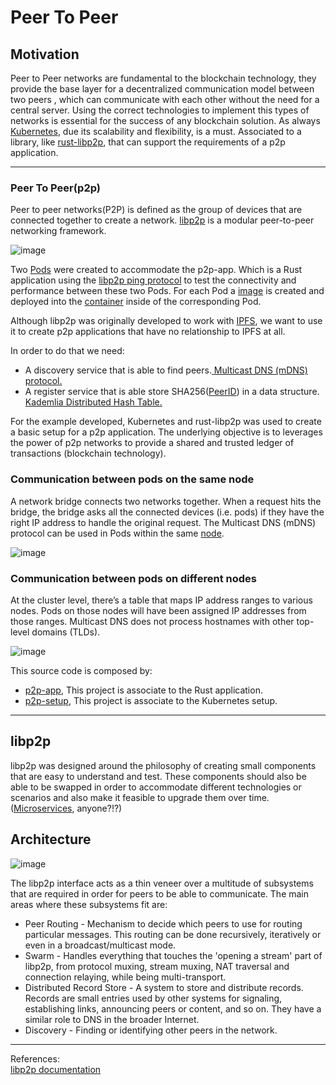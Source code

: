 # Peer To Peer

## Motivation
Peer to Peer networks are fundamental to the blockchain technology, they provide the base layer for a decentralized communication model between two peers , which can communicate with each other without the need for a central server. Using the correct technologies to implement this types of networks is essential for the success of any blockchain solution. As always [Kubernetes](https://kubernetes.io/docs/concepts/overview/), due its scalability and flexibility, is a must. Associated to a library, like [rust-libp2p](https://github.com/libp2p/rust-libp2p), that can support the requirements of a p2p application.

<hr>

### Peer To Peer(p2p)

Peer to peer networks(P2P) is defined as the group of devices that are connected together to create a network. [libp2p](https://libp2p.io/) is a modular peer-to-peer networking framework.

![image](https://user-images.githubusercontent.com/76512851/214358618-6d3895ff-2da4-4169-840c-200499844b58.png)

Two [Pods](https://kubernetes.io/docs/concepts/workloads/pods/) were created to accommodate the p2p-app. Which is a Rust application using the [libp2p ping protocol](https://docs.libp2p.io/concepts/introduction/protocols/ping/) to test the connectivity and performance between these two Pods. For each Pod a [image](https://docs.docker.com/engine/reference/commandline/image/) is created and deployed into the [container](https://kubernetes.io/docs/concepts/containers/) inside of the corresponding Pod.

Although libp2p was originally developed to work with [IPFS](https://ipfs.tech/), we want to use it to create p2p applications that have no relationship to IPFS at all.

In order to do that we need:
<ul>
 <li>A discovery service that is able to find peers.<a href="https://github.com/libp2p/specs/blob/master/discovery/mdns.md"> Multicast DNS (mDNS) protocol.</a></li>
 <li>A register service that is able store SHA256(<a href="https://docs.libp2p.io/concepts/fundamentals/peers/#peer-id">PeerID</a>) in a data structure.<a href="https://docs.ipfs.tech/concepts/dht/#kademlia"> Kademlia Distributed Hash Table.</a></li>
</ul>
 
For the example developed, Kubernetes and rust-libp2p was used to create a basic setup for a p2p application. The underlying objective is to leverages the power of p2p networks to provide a shared and trusted ledger of transactions (blockchain technology).

### Communication between pods on the same node

A network bridge connects two networks together. When a request hits the bridge, the bridge asks all the connected devices (i.e. pods) if they have the right IP address to handle the original request. 
The Multicast DNS (mDNS) protocol can be used in Pods within the same [node](https://kubernetes.io/docs/concepts/architecture/nodes/).
 
![image](https://user-images.githubusercontent.com/76512851/216921321-ec8ff596-73bb-4215-9aec-cf8a1d874902.png)

### Communication between pods on different nodes

At the cluster level, there’s a table that maps IP address ranges to various nodes. Pods on those nodes will have been assigned IP addresses from those ranges.
Multicast DNS does not process hostnames with other top-level domains (TLDs).

![image](https://user-images.githubusercontent.com/76512851/216921925-85ff702b-690e-4c80-8b07-d8068a34c36c.png)


This source code is composed by:
<ul>
  <li><a href="https://github.com/gcp-development/peer-to-peer/tree/main/p2p-app" target="_self">p2p-app</a>, This project is associate to the Rust application.</li>
  <li><a href="https://github.com/gcp-development/peer-to-peer/tree/main/p2p-setup" target="_self">p2p-setup</a>, This project is associate to the Kubernetes setup.</li>
</ul>

<hr>

## libp2p

libp2p was designed around the philosophy of creating small components that are easy to understand and test. These components should also be able to be swapped in order to accommodate different technologies or scenarios and also make it feasible to upgrade them over time. ([Microservices](https://microservices.io/), anyone?!?)

## Architecture

![image](https://user-images.githubusercontent.com/76512851/214889597-8540ce06-66e6-4739-b8df-22823a92fb78.png)

The libp2p interface acts as a thin veneer over a multitude of subsystems that are required in order for peers to be able to communicate. The main areas where these subsystems fit are:
<ul>
  <li>Peer Routing - Mechanism to decide which peers to use for routing particular messages. This routing can be done recursively, iteratively or even in a broadcast/multicast mode.</li>
  <li>Swarm - Handles everything that touches the 'opening a stream' part of libp2p, from protocol muxing, stream muxing, NAT traversal and connection relaying, while being multi-transport.</li>
  <li>Distributed Record Store - A system to store and distribute records. Records are small entries used by other systems for signaling, establishing links, announcing peers or content, and so on. They have a similar role to DNS in the broader Internet.</li>
  <li>Discovery - Finding or identifying other peers in the network.</li>
</ul>

<hr>

References:<br>
[libp2p documentation](https://docs.libp2p.io/concepts/introduction/overview/)<br>


